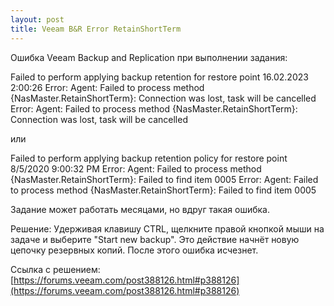 ```yaml
---
layout: post
title: Veeam B&R Error RetainShortTerm
---
```


Ошибка Veeam Backup and Replication при выполнении задания:

Failed to perform applying backup retention for restore point 16.02.2023 2:00:26 Error: Agent: Failed to process method {NasMaster.RetainShortTerm}: Connection was lost, task will be cancelled
Error: Agent: Failed to process method {NasMaster.RetainShortTerm}: Connection was lost, task will be cancelled

или

Failed to perform applying backup retention policy for restore point 8/5/2020 9:00:32 PM Error: Agent: Failed to process method {NasMaster.RetainShortTerm}: Failed to find item 0005
Error: Agent: Failed to process method {NasMaster.RetainShortTerm}: Failed to find item 0005

Задание может работать месяцами, но вдруг такая ошибка.

Решение:
Удерживая клавишу CTRL, щелкните правой кнопкой мыши на задаче и выберите "Start new backup". Это действие начнёт новую цепочку резервных копий. После этого ошибка исчезнет.

Ссылка с решением: [https://forums.veeam.com/post388126.html#p388126](https://forums.veeam.com/post388126.html#p388126)
